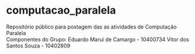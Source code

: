 # computacao_paralela
Repositório público para postagem das as atividades de Computação Paralela
<br>
Componentes do Grupo:
Eduardo Marui de Camargo - 10400734
Vitor dos Santos Souza - 10402809
